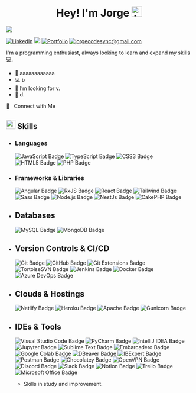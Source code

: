 <h1 align="center"> Hey! I'm Jorge <img src="https://user-images.githubusercontent.com/1303154/88677602-1635ba80-d120-11ea-84d8-d263ba5fc3c0.gif" width="28px" alt="hi"></h1>

[<img src="https://live.staticflickr.com/65535/54086743426_f6f51a8854_h.jpg" />](https://jorge.staycode.dev/)

[![LinkedIn](https://img.shields.io/badge/Jorge%20Estébanez-%230077B5.svg?logo=linkedin&logoColor=white)](https://www.linkedin.com/in/jorge-estebanez-martin/)
![](https://komarev.com/ghpvc/?username=jorge-code-sync&color=b41e6e)
[![Portfolio](https://img.shields.io/badge/Portfolio-a31995.svg?logoColor=white)](https://jorge.staycode.dev/)
[![jorgecodesync@gmail.com](https://img.shields.io/badge/jorgecodesync@gmail.com-7414b5.svg?logoColor=white)](mailto:jorgecodesync@gmail.com)

I'm a programming enthusiast, always looking to learn and expand my skills 💻.


- :seedling: aaaaaaaaaaaa
- :computer: b
- 🤔 I’m looking for v.
- :speech_balloon: d.

🤝 &nbsp; Connect with Me


## <img src="https://media2.giphy.com/media/QssGEmpkyEOhBCb7e1/giphy.gif?cid=ecf05e47a0n3gi1bfqntqmob8g9aid1oyj2wr3ds3mg700bl&rid=giphy.gif" width ="25"> <b>Skills</b>
- ### Languages
    ![JavaScript Badge](https://img.shields.io/badge/Javascript-323330.svg?&logo=javascript&logoColor=F7DF1E&style=flat)
    ![TypeScript Badge](https://img.shields.io/badge/TypeScript-3178C6?logo=typescript&logoColor=fff&style=flat)
    ![CSS3 Badge](https://img.shields.io/badge/CSS3-1572B6.svg?&logo=css3&logoColor=white&style=flat) 
    ![HTML5 Badge](https://img.shields.io/badge/HTML5-E34F26.svg?&logo=html5&logoColor=white&style=flat) 
    ![PHP Badge](https://custom-icon-badges.demolab.com/badge/PHP-777BB4.svg?logo=php&logoColor=white)

- ### Frameworks & Libraries
    ![Angular Badge](https://img.shields.io/badge/Angular-961a89.svg?&logo=angular&logoColor=white&style=flat)
    ![RxJS Badge](https://img.shields.io/badge/RxJs-B7178C.svg?logo=reactivex&logoColor=white&style=flat)
    ![React Badge](https://img.shields.io/badge/React*-20232a.svg?&logo=react&logoColor=61DAFB&style=flat)
    ![Tailwind Badge](https://img.shields.io/badge/Tailwind-38b2ac.svg?&logo=tailwind-css&logoColor=white&style=flat)
    ![Sass Badge](https://img.shields.io/badge/Sass-ff69b4.svg?&logo=sass&logoColor=white&style=flat)
    ![Node.js Badge](https://img.shields.io/badge/Node.js-393?logo=nodedotjs&logoColor=fff&style=flat)
    ![NestJs Badge](https://img.shields.io/badge/NestJs-e0234e.svg?&logo=nestjs&logoColor=white&style=flat)
    ![CakePHP Badge](https://img.shields.io/badge/CakePHP-e52b3f.svg?&logo=cakephp&logoColor=white&style=flat)

- ## Databases     
    ![MySQL Badge](https://img.shields.io/badge/MySQL-4479a1.svg?&logo=mysql&logoColor=white&style=flat)
    ![MongoDB Badge](https://img.shields.io/badge/MongoDB-4ea94b.svg?&logo=mongodb&logoColor=white&style=flat) 

- ## Version Controls & CI/CD
    ![Git Badge](https://img.shields.io/badge/Git-F05032?logo=git&logoColor=fff&style=flat)
    ![GitHub Badge](https://img.shields.io/badge/GitHub-181717?logo=github&logoColor=fff&style=flat)
    ![Git Extensions Badge](https://img.shields.io/badge/Git%20Extensions-212121?logo=gitextensions&logoColor=fff&style=flat)
    ![TortoiseSVN Badge](https://custom-icon-badges.demolab.com/badge/TortoiseSVN-89A3CC.svg?logo=tortoisesvn&logoColor=fff)
    ![Jenkins Badge](https://img.shields.io/badge/Jenkins-2C5263.svg?&logo=jenkins&logoColor=white&style=flat) 
    ![Docker Badge](https://img.shields.io/badge/Docker*-2496ED?logo=docker&logoColor=fff&style=flat)
    ![Azure DevOps Badge](https://img.shields.io/badge/Azure%20DevOps-0078D7?logo=azuredevops&logoColor=fff&style=flat)

- ## Clouds & Hostings
    ![Netlify Badge](https://img.shields.io/badge/Netlify-000000.svg?&logo=netlify&logoColor=00C7B7&style=flat) 
    ![Heroku Badge](https://img.shields.io/badge/Heroku-430098.svg?&logo=heroku&logoColor=white&style=flat) 
    ![Apache Badge](https://img.shields.io/badge/Apache-C71A36?&logo=Apache&logoColor=white&style=flat) 
    ![Gunicorn Badge](https://img.shields.io/badge/Gunicorn-499848?logo=gunicorn&logoColor=fff&style=flat)

- ## IDEs & Tools
    ![Visual Studio Code Badge](https://img.shields.io/badge/Visual%20Studio%20Code-007ACC?logo=visualstudiocode&logoColor=fff&style=flat)
    ![PyCharm Badge](https://img.shields.io/badge/PyCharm-000?logo=pycharm&logoColor=fff&style=flat)
    ![IntelliJ IDEA Badge](https://img.shields.io/badge/IntelliJ%20IDEA-000?logo=intellijidea&logoColor=fff&style=flat)
    ![Jupyter Badge](https://img.shields.io/badge/Jupyter-F37626?logo=jupyter&logoColor=fff&style=flat)
    ![Sublime Text Badge](https://img.shields.io/badge/Sublime%20Text-FF9800?logo=sublimetext&logoColor=fff&style=flat)
    ![Embarcadero Badge](https://img.shields.io/badge/Embarcadero-ED1F35?logo=embarcadero&logoColor=fff&style=flat)
    ![Google Colab Badge](https://img.shields.io/badge/Google%20Colab-F9AB00?logo=googlecolab&logoColor=fff&style=flat)
    ![DBeaver Badge](https://custom-icon-badges.demolab.com/badge/DBeaver-897263.svg?logo=dbeaver)
    ![IBExpert Badge](https://custom-icon-badges.demolab.com/badge/IBExpert-gray.svg?logo=ibexpert)
    ![Postman Badge](https://img.shields.io/badge/Postman-FF6C37?logo=postman&logoColor=fff&style=flat)
    ![Chocolatey Badge](https://img.shields.io/badge/Chocolatey-80B5E3?logo=chocolatey&logoColor=fff&style=flat)
    ![OpenVPN Badge](https://img.shields.io/badge/OpenVPN-EA7E20?logo=openvpn&logoColor=fff&style=flat)
    ![Discord Badge](https://img.shields.io/badge/Discord-5865F2?logo=discord&logoColor=fff&style=flat)
    ![Slack Badge](https://img.shields.io/badge/Slack-4A154B?logo=slack&logoColor=fff&style=flat)
    ![Notion Badge](https://img.shields.io/badge/Notion-000?logo=notion&logoColor=fff&style=flat)
    ![Trello Badge](https://img.shields.io/badge/Trello-0052CC?logo=trello&logoColor=fff&style=flat)
    ![Microsoft Office Badge](https://img.shields.io/badge/Microsoft%20Office-D83B01?logo=microsoftoffice&logoColor=fff&style=flat)


  * Skills in study and improvement.

